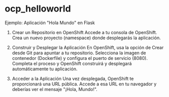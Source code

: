 # ocp_helloworld
Ejemplo: Aplicación "Hola Mundo" en Flask
1. Crear un Repositorio en OpenShift
Accede a tu consola de OpenShift.
Crea un nuevo proyecto (namespace) donde desplegarás la aplicación.

2. Construir y Desplegar la Aplicación
En OpenShift, usa la opción de Crear desde Git para apuntar a tu repositorio.
Selecciona la imagen de contenedor (Dockerfile) y configura el puerto de servicio (8080).
Completa el proceso y OpenShift construirá y desplegará automáticamente tu aplicación.

3. Acceder a la Aplicación
Una vez desplegada, OpenShift te proporcionará una URL pública. Accede a esa URL en tu navegador y deberías ver el mensaje "¡Hola, Mundo!".
